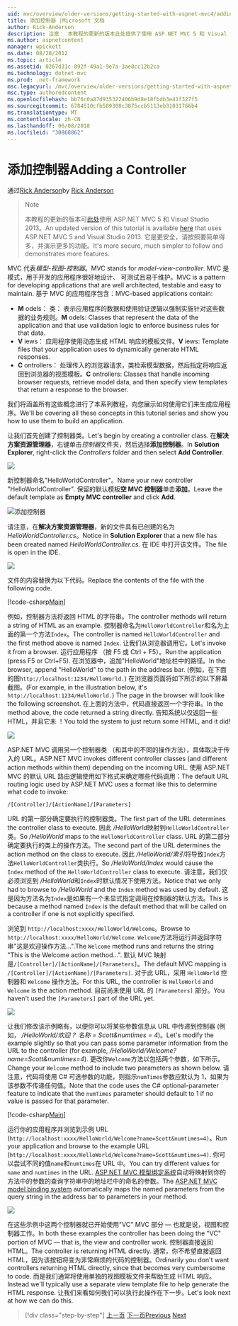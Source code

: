 ```yaml
---
uid: mvc/overview/older-versions/getting-started-with-aspnet-mvc4/adding-a-controller
title: 添加控制器 |Microsoft 文档
author: Rick-Anderson
description: 注意： 本教程的更新的版本此处提供了使用 ASP.NET MVC 5 和 Visual Studio 2013。 它是更安全，请按照和演示要简单得多...
ms.author: aspnetcontent
manager: wpickett
ms.date: 08/28/2012
ms.topic: article
ms.assetid: 0267d31c-892f-49a1-9e7a-3ae8cc12b2ca
ms.technology: dotnet-mvc
ms.prod: .net-framework
msc.legacyurl: /mvc/overview/older-versions/getting-started-with-aspnet-mvc4/adding-a-controller
msc.type: authoredcontent
ms.openlocfilehash: bb76c0a87d935322406b9d8e18fbdb3e41f327f5
ms.sourcegitcommit: 6784510cfb589308c3875ccb5113eb31031766b4
ms.translationtype: MT
ms.contentlocale: zh-CN
ms.lasthandoff: 06/08/2018
ms.locfileid: "30868862"
---
```

<a name="adding-a-controller"></a><span data-ttu-id="86d2c-104">添加控制器</span><span class="sxs-lookup"><span data-stu-id="86d2c-104">Adding a Controller</span></span>
====================
<span data-ttu-id="86d2c-105">通过[Rick Anderson](https://github.com/Rick-Anderson)</span><span class="sxs-lookup"><span data-stu-id="86d2c-105">by [Rick Anderson](https://github.com/Rick-Anderson)</span></span>

> > [!NOTE]
> > <span data-ttu-id="86d2c-106">本教程的更新的版本可[此处](../../getting-started/introduction/getting-started.md)使用 ASP.NET MVC 5 和 Visual Studio 2013。</span><span class="sxs-lookup"><span data-stu-id="86d2c-106">An updated version of this tutorial is available [here](../../getting-started/introduction/getting-started.md) that uses ASP.NET MVC 5 and Visual Studio 2013.</span></span> <span data-ttu-id="86d2c-107">它是更安全，请按照要简单得多，并演示更多的功能。</span><span class="sxs-lookup"><span data-stu-id="86d2c-107">It's more secure, much simpler to follow and demonstrates more features.</span></span>


<span data-ttu-id="86d2c-108">MVC 代表*模型-视图-控制器*。</span><span class="sxs-lookup"><span data-stu-id="86d2c-108">MVC stands for *model-view-controller*.</span></span> <span data-ttu-id="86d2c-109">MVC 是模式，用于开发的应用程序很好地设计、 可测试且易于维护。</span><span class="sxs-lookup"><span data-stu-id="86d2c-109">MVC is a pattern for developing applications that are well architected, testable and easy to maintain.</span></span> <span data-ttu-id="86d2c-110">基于 MVC 的应用程序包含：</span><span class="sxs-lookup"><span data-stu-id="86d2c-110">MVC-based applications contain:</span></span>

- <span data-ttu-id="86d2c-111">**M** odels： 类： 表示应用程序的数据和使用验证逻辑以强制实施针对这些数据的业务规则。</span><span class="sxs-lookup"><span data-stu-id="86d2c-111">**M** odels: Classes that represent the data of the application and that use validation logic to enforce business rules for that data.</span></span>
- <span data-ttu-id="86d2c-112">**V** iews： 应用程序使用动态生成 HTML 响应的模板文件。</span><span class="sxs-lookup"><span data-stu-id="86d2c-112">**V** iews: Template files that your application uses to dynamically generate HTML responses.</span></span>
- <span data-ttu-id="86d2c-113">**C** ontrollers： 处理传入的浏览器请求，类检索模型数据，然后指定将响应返回到浏览器的视图模板。</span><span class="sxs-lookup"><span data-stu-id="86d2c-113">**C** ontrollers: Classes that handle incoming browser requests, retrieve model data, and then specify view templates that return a response to the browser.</span></span>

<span data-ttu-id="86d2c-114">我们将涵盖所有这些概念进行了本系列教程，向您展示如何使用它们来生成应用程序。</span><span class="sxs-lookup"><span data-stu-id="86d2c-114">We'll be covering all these concepts in this tutorial series and show you how to use them to build an application.</span></span>

<span data-ttu-id="86d2c-115">让我们首先创建了控制器类。</span><span class="sxs-lookup"><span data-stu-id="86d2c-115">Let's begin by creating a controller class.</span></span> <span data-ttu-id="86d2c-116">在**解决方案资源管理器**，右键单击*控制器*文件夹，然后选择**添加控制器**。</span><span class="sxs-lookup"><span data-stu-id="86d2c-116">In **Solution Explorer**, right-click the *Controllers* folder and then select **Add Controller**.</span></span>

![](adding-a-controller/_static/image1.png)

<span data-ttu-id="86d2c-117">新控制器命名&quot;HelloWorldController&quot;。</span><span class="sxs-lookup"><span data-stu-id="86d2c-117">Name your new controller &quot;HelloWorldController&quot;.</span></span> <span data-ttu-id="86d2c-118">保留的默认模板**空 MVC 控制器**单击**添加**。</span><span class="sxs-lookup"><span data-stu-id="86d2c-118">Leave the default template as **Empty MVC controller** and click **Add**.</span></span>

![添加控制器](adding-a-controller/_static/image2.png)

<span data-ttu-id="86d2c-120">请注意，在**解决方案资源管理器**，新的文件具有已创建的名为*HelloWorldController.cs*。</span><span class="sxs-lookup"><span data-stu-id="86d2c-120">Notice in **Solution Explorer** that a new file has been created named *HelloWorldController.cs*.</span></span> <span data-ttu-id="86d2c-121">在 IDE 中打开该文件。</span><span class="sxs-lookup"><span data-stu-id="86d2c-121">The file is open in the IDE.</span></span>

![](adding-a-controller/_static/image3.png)

<span data-ttu-id="86d2c-122">文件的内容替换为以下代码。</span><span class="sxs-lookup"><span data-stu-id="86d2c-122">Replace the contents of the file with the following code.</span></span>

[!code-csharp[Main](adding-a-controller/samples/sample1.cs)]

<span data-ttu-id="86d2c-123">例如，控制器方法将返回 HTML 的字符串。</span><span class="sxs-lookup"><span data-stu-id="86d2c-123">The controller methods will return a string of HTML as an example.</span></span> <span data-ttu-id="86d2c-124">控制器命名为`HelloWorldController`和名为上面的第一个方法`Index`。</span><span class="sxs-lookup"><span data-stu-id="86d2c-124">The controller is named `HelloWorldController` and the first method above is named `Index`.</span></span> <span data-ttu-id="86d2c-125">让我们从浏览器调用它。</span><span class="sxs-lookup"><span data-stu-id="86d2c-125">Let's invoke it from a browser.</span></span> <span data-ttu-id="86d2c-126">运行应用程序 （按 F5 或 Ctrl + F5）。</span><span class="sxs-lookup"><span data-stu-id="86d2c-126">Run the application (press F5 or Ctrl+F5).</span></span> <span data-ttu-id="86d2c-127">在浏览器中，追加&quot;HelloWorld&quot;地址栏中的路径。</span><span class="sxs-lookup"><span data-stu-id="86d2c-127">In the browser, append &quot;HelloWorld&quot; to the path in the address bar.</span></span> <span data-ttu-id="86d2c-128">(例如，在下面的图`http://localhost:1234/HelloWorld.`) 在浏览器页面将如下所示的以下屏幕截图。</span><span class="sxs-lookup"><span data-stu-id="86d2c-128">(For example, in the illustration below, it's `http://localhost:1234/HelloWorld.`) The page in the browser will look like the following screenshot.</span></span> <span data-ttu-id="86d2c-129">在上面的方法中，代码直接返回一个字符串。</span><span class="sxs-lookup"><span data-stu-id="86d2c-129">In the method above, the code returned a string directly.</span></span> <span data-ttu-id="86d2c-130">告知系统以仅返回一些 HTML，并且它未 ！</span><span class="sxs-lookup"><span data-stu-id="86d2c-130">You told the system to just return some HTML, and it did!</span></span>

![](adding-a-controller/_static/image4.png)

<span data-ttu-id="86d2c-131">ASP.NET MVC 调用另一个控制器类 （和其中的不同的操作方法），具体取决于传入的 URL。</span><span class="sxs-lookup"><span data-stu-id="86d2c-131">ASP.NET MVC invokes different controller classes (and different action methods within them) depending on the incoming URL.</span></span> <span data-ttu-id="86d2c-132">使用 ASP.NET MVC 的默认 URL 路由逻辑使用如下格式来确定哪些代码调用：</span><span class="sxs-lookup"><span data-stu-id="86d2c-132">The default URL routing logic used by ASP.NET MVC uses a format like this to determine what code to invoke:</span></span>

`/[Controller]/[ActionName]/[Parameters]`

<span data-ttu-id="86d2c-133">URL 的第一部分确定要执行的控制器类。</span><span class="sxs-lookup"><span data-stu-id="86d2c-133">The first part of the URL determines the controller class to execute.</span></span> <span data-ttu-id="86d2c-134">因此 */HelloWorld*映射到`HelloWorldController`类。</span><span class="sxs-lookup"><span data-stu-id="86d2c-134">So */HelloWorld* maps to the `HelloWorldController` class.</span></span> <span data-ttu-id="86d2c-135">URL 的第二部分确定要执行的类上的操作方法。</span><span class="sxs-lookup"><span data-stu-id="86d2c-135">The second part of the URL determines the action method on the class to execute.</span></span> <span data-ttu-id="86d2c-136">因此 */HelloWorld/索引*将导致`Index`方法`HelloWorldController`类执行。</span><span class="sxs-lookup"><span data-stu-id="86d2c-136">So */HelloWorld/Index* would cause the `Index` method of the `HelloWorldController` class to execute.</span></span> <span data-ttu-id="86d2c-137">请注意，我们仅必须浏览到 */HelloWorld*和`Index`时默认情况下使用方法。</span><span class="sxs-lookup"><span data-stu-id="86d2c-137">Notice that we only had to browse to */HelloWorld* and the `Index` method was used by default.</span></span> <span data-ttu-id="86d2c-138">这是因为方法名为`Index`是如果有一个未显式指定调用在控制器的默认方法。</span><span class="sxs-lookup"><span data-stu-id="86d2c-138">This is because a method named `Index` is the default method that will be called on a controller if one is not explicitly specified.</span></span>

<span data-ttu-id="86d2c-139">浏览到 `http://localhost:xxxx/HelloWorld/Welcome`。</span><span class="sxs-lookup"><span data-stu-id="86d2c-139">Browse to `http://localhost:xxxx/HelloWorld/Welcome`.</span></span> <span data-ttu-id="86d2c-140">`Welcome`方法将运行并返回字符串&quot;这是欢迎操作方法...&quot;.</span><span class="sxs-lookup"><span data-stu-id="86d2c-140">The `Welcome` method runs and returns the string &quot;This is the Welcome action method...&quot;.</span></span> <span data-ttu-id="86d2c-141">默认 MVC 映射是`/[Controller]/[ActionName]/[Parameters]`。</span><span class="sxs-lookup"><span data-stu-id="86d2c-141">The default MVC mapping is `/[Controller]/[ActionName]/[Parameters]`.</span></span> <span data-ttu-id="86d2c-142">对于此 URL，采用 `HelloWorld` 控制器和 `Welcome` 操作方法。</span><span class="sxs-lookup"><span data-stu-id="86d2c-142">For this URL, the controller is `HelloWorld` and `Welcome` is the action method.</span></span> <span data-ttu-id="86d2c-143">目前尚未使用 URL 的 `[Parameters]` 部分。</span><span class="sxs-lookup"><span data-stu-id="86d2c-143">You haven't used the `[Parameters]` part of the URL yet.</span></span>

![](adding-a-controller/_static/image5.png)

<span data-ttu-id="86d2c-144">让我们修改该示例略有，以便你可以将某些参数信息从 URL 中传递到控制器 (例如， */HelloWorld/欢迎？ 名称 = Scott&amp;numtimes = 4*)。</span><span class="sxs-lookup"><span data-stu-id="86d2c-144">Let's modify the example slightly so that you can pass some parameter information from the URL to the controller (for example, */HelloWorld/Welcome?name=Scott&amp;numtimes=4*).</span></span> <span data-ttu-id="86d2c-145">更改你`Welcome`方法以包括两个参数，如下所示。</span><span class="sxs-lookup"><span data-stu-id="86d2c-145">Change your `Welcome` method to include two parameters as shown below.</span></span> <span data-ttu-id="86d2c-146">请注意，代码将使用 C# 可选参数的功能，则指示`numTimes`参数应默认为 1，如果为该参数不传递任何值。</span><span class="sxs-lookup"><span data-stu-id="86d2c-146">Note that the code uses the C# optional-parameter feature to indicate that the `numTimes` parameter should default to 1 if no value is passed for that parameter.</span></span>

[!code-csharp[Main](adding-a-controller/samples/sample2.cs)]

<span data-ttu-id="86d2c-147">运行你的应用程序并浏览到示例 URL (`http://localhost:xxxx/HelloWorld/Welcome?name=Scott&numtimes=4)`。</span><span class="sxs-lookup"><span data-stu-id="86d2c-147">Run your application and browse to the example URL (`http://localhost:xxxx/HelloWorld/Welcome?name=Scott&numtimes=4)`.</span></span> <span data-ttu-id="86d2c-148">你可以尝试不同的值`name`和`numtimes`在 URL 中。</span><span class="sxs-lookup"><span data-stu-id="86d2c-148">You can try different values for `name` and `numtimes` in the URL.</span></span> <span data-ttu-id="86d2c-149">[ASP.NET MVC 模型绑定系统](http://odetocode.com/Blogs/scott/archive/2009/04/27/6-tips-for-asp-net-mvc-model-binding.aspx)自动将映射到你的方法中的参数的查询字符串中的地址栏中的命名的参数。</span><span class="sxs-lookup"><span data-stu-id="86d2c-149">The [ASP.NET MVC model binding system](http://odetocode.com/Blogs/scott/archive/2009/04/27/6-tips-for-asp-net-mvc-model-binding.aspx) automatically maps the named parameters from the query string in the address bar to parameters in your method.</span></span>

![](adding-a-controller/_static/image6.png)

<span data-ttu-id="86d2c-150">在这些示例中这两个控制器就已开始使用&quot;VC&quot; MVC 部分 — 也就是说，视图和控制器工作。</span><span class="sxs-lookup"><span data-stu-id="86d2c-150">In both these examples the controller has been doing the &quot;VC&quot; portion of MVC — that is, the view and controller work.</span></span> <span data-ttu-id="86d2c-151">控制器直接返回 HTML。</span><span class="sxs-lookup"><span data-stu-id="86d2c-151">The controller is returning HTML directly.</span></span> <span data-ttu-id="86d2c-152">通常，你不希望直接返回 HTML，因为该按钮将变为非常麻烦的代码的控制器。</span><span class="sxs-lookup"><span data-stu-id="86d2c-152">Ordinarily you don't want controllers returning HTML directly, since that becomes very cumbersome to code.</span></span> <span data-ttu-id="86d2c-153">而是我们通常将使用单独的视图模板文件来帮助生成 HTML 响应。</span><span class="sxs-lookup"><span data-stu-id="86d2c-153">Instead we'll typically use a separate view template file to help generate the HTML response.</span></span> <span data-ttu-id="86d2c-154">让我们来看如何我们可以执行此操作在下一步。</span><span class="sxs-lookup"><span data-stu-id="86d2c-154">Let's look next at how we can do this.</span></span>

> [!div class="step-by-step"]
> <span data-ttu-id="86d2c-155">[上一页](intro-to-aspnet-mvc-4.md)
> [下一页](adding-a-view.md)</span><span class="sxs-lookup"><span data-stu-id="86d2c-155">[Previous](intro-to-aspnet-mvc-4.md)
[Next](adding-a-view.md)</span></span>
